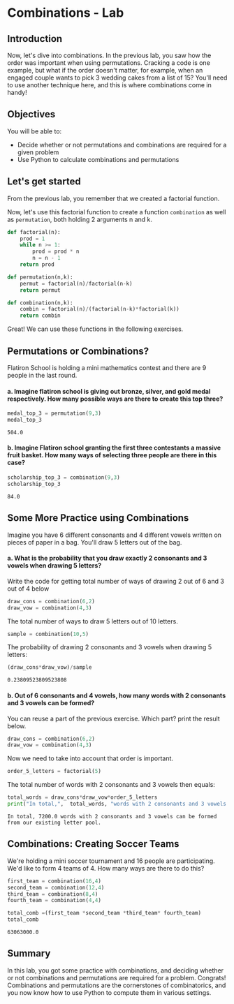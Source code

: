 
# Combinations - Lab

## Introduction

Now, let's dive into combinations. In the previous lab, you saw how the order was important when using permutations. Cracking a code is one example, but what if the order doesn't matter, for example, when an engaged couple wants to pick 3 wedding cakes from a list of 15? You'll need to use another technique here, and this is where combinations come in handy!

## Objectives

You will be able to: 

* Decide whether or not permutations and combinations are required for a given problem
* Use Python to calculate combinations and permutations


## Let's get started

From the previous lab, you remember that we created a factorial function.

Now, let's use this factorial function to create a function `combination` as well as `permutation`, both holding 2 arguments n and k.


```python
def factorial(n):
    prod = 1
    while n >= 1:
        prod = prod * n
        n = n - 1
    return prod
```


```python
def permutation(n,k):
    permut = factorial(n)/factorial(n-k)
    return permut
```


```python
def combination(n,k):
    combin = factorial(n)/(factorial(n-k)*factorial(k))
    return combin
```

Great! We can use these functions in the following exercises.

## Permutations or Combinations?

Flatiron School is holding a mini mathematics contest and there are 9 people in the last round. 

#### a. Imagine flatiron school is giving out bronze, silver, and gold medal respectively. How many possible ways are there to create this top three?


```python
medal_top_3 = permutation(9,3)
medal_top_3
```




    504.0



#### b. Imagine Flatiron school granting the first three contestants a massive fruit basket. How many ways of selecting three people are there in this case?


```python
scholarship_top_3 = combination(9,3)
scholarship_top_3
```




    84.0



## Some More Practice using Combinations

Imagine you have 6 different consonants and 4 different vowels written on pieces of paper in a bag. You'll draw 5 letters out of the bag. 

#### a. What is the probability that you draw exactly 2 consonants and 3 vowels when drawing 5 letters?

Write the code for getting total number of ways of drawing 2 out of 6 and 3 out of 4 below


```python
draw_cons = combination(6,2)
draw_vow = combination(4,3)
```

The total number of ways to draw 5 letters out of 10 letters.


```python
sample = combination(10,5)
```

The probability of drawing 2 consonants and 3 vowels when drawing 5 letters:


```python
(draw_cons*draw_vow)/sample
```




    0.23809523809523808



#### b. Out of 6 consonants and 4 vowels, how many words with 2 consonants and 3 vowels can be formed?

You can reuse a part of the previous exercise. Which part? print the result below.


```python
draw_cons = combination(6,2)
draw_vow = combination(4,3)
```

Now we need to take into account that order is important.


```python
order_5_letters = factorial(5)
```

The total number of words with 2 consonants and 3 vowels then equals:


```python
total_words = draw_cons*draw_vow*order_5_letters
print("In total,",  total_words, "words with 2 consonants and 3 vowels can be formed from our existing letter pool.")
```

    In total, 7200.0 words with 2 consonants and 3 vowels can be formed from our existing letter pool.


## Combinations: Creating Soccer Teams
We're holding a mini soccer tournament and 16 people are participating. We'd like to form 4 teams of 4. How many ways are there to do this?


```python
first_team = combination(16,4)
second_team = combination(12,4)
third_team = combination(8,4)
fourth_team = combination(4,4)
```


```python
total_comb =(first_team *second_team *third_team* fourth_team)
total_comb
```




    63063000.0



## Summary

In this lab, you got some practice with combinations, and deciding whether or not combinations and permutations are required for a problem. Congrats! Combinations and permutations are the cornerstones of combinatorics, and you now know how to use Python to compute them in various settings.
